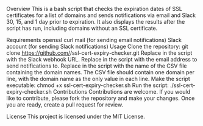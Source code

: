 Overview
This is a bash script that checks the expiration dates of SSL certificates for a list of domains and sends notifications via email and Slack 30, 15, and 1 day prior to expiration. It also displays the results after the script has run, including domains without an SSL certificate.

Requirements
openssl
curl
mail (for sending email notifications)
Slack account (for sending Slack notifications)
Usage
Clone the repository: git clone https://github.com/<username>/ssl-cert-expiry-checker.git
Replace <insert-webhook-url-here> in the script with the Slack webhook URL.
Replace <insert-email-address-here> in the script with the email address to send notifications to.
Replace <insert-csv-file-name-here> in the script with the name of the CSV file containing the domain names. The CSV file should contain one domain per line, with the domain name as the only value in each line.
Make the script executable: chmod +x ssl-cert-expiry-checker.sh
Run the script: ./ssl-cert-expiry-checker.sh
Contributions
Contributions are welcome. If you would like to contribute, please fork the repository and make your changes. Once you are ready, create a pull request for review.

License
This project is licensed under the MIT License.




